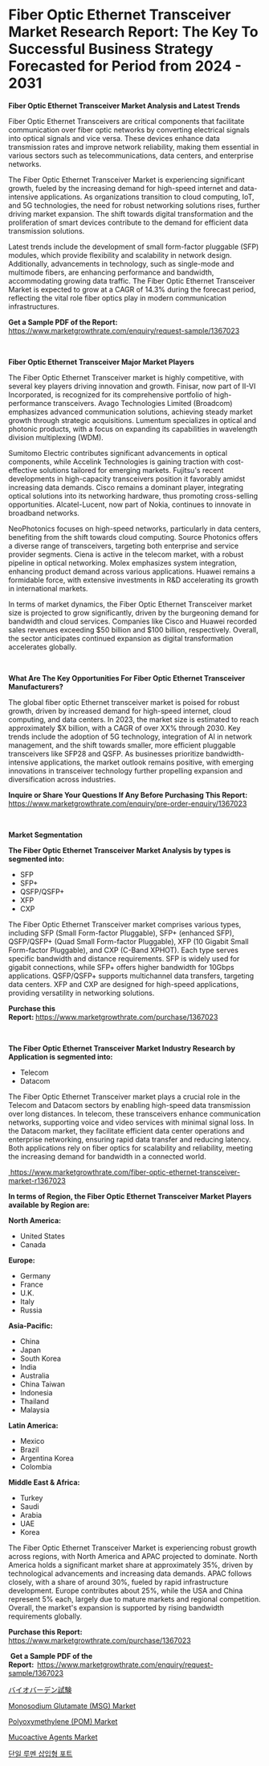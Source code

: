 <p><h1>Fiber Optic Ethernet Transceiver Market Research Report: The Key To Successful Business Strategy Forecasted for Period from 2024 - 2031</h1></p><p><strong>Fiber Optic Ethernet Transceiver Market Analysis and Latest Trends</strong></p>
<p><p>Fiber Optic Ethernet Transceivers are critical components that facilitate communication over fiber optic networks by converting electrical signals into optical signals and vice versa. These devices enhance data transmission rates and improve network reliability, making them essential in various sectors such as telecommunications, data centers, and enterprise networks.</p><p>The Fiber Optic Ethernet Transceiver Market is experiencing significant growth, fueled by the increasing demand for high-speed internet and data-intensive applications. As organizations transition to cloud computing, IoT, and 5G technologies, the need for robust networking solutions rises, further driving market expansion. The shift towards digital transformation and the proliferation of smart devices contribute to the demand for efficient data transmission solutions.</p><p>Latest trends include the development of small form-factor pluggable (SFP) modules, which provide flexibility and scalability in network design. Additionally, advancements in technology, such as single-mode and multimode fibers, are enhancing performance and bandwidth, accommodating growing data traffic. The Fiber Optic Ethernet Transceiver Market is expected to grow at a CAGR of 14.3% during the forecast period, reflecting the vital role fiber optics play in modern communication infrastructures.</p></p>
<p><strong>Get a Sample PDF of the Report:&nbsp;</strong> <a href="https://www.marketgrowthrate.com/enquiry/request-sample/1367023">https://www.marketgrowthrate.com/enquiry/request-sample/1367023</a></p>
<p>&nbsp;</p>
<p><strong>Fiber Optic Ethernet Transceiver Major Market Players</strong></p>
<p><p>The Fiber Optic Ethernet Transceiver market is highly competitive, with several key players driving innovation and growth. Finisar, now part of II-VI Incorporated, is recognized for its comprehensive portfolio of high-performance transceivers. Avago Technologies Limited (Broadcom) emphasizes advanced communication solutions, achieving steady market growth through strategic acquisitions. Lumentum specializes in optical and photonic products, with a focus on expanding its capabilities in wavelength division multiplexing (WDM).</p><p>Sumitomo Electric contributes significant advancements in optical components, while Accelink Technologies is gaining traction with cost-effective solutions tailored for emerging markets. Fujitsu's recent developments in high-capacity transceivers position it favorably amidst increasing data demands. Cisco remains a dominant player, integrating optical solutions into its networking hardware, thus promoting cross-selling opportunities. Alcatel-Lucent, now part of Nokia, continues to innovate in broadband networks.</p><p>NeoPhotonics focuses on high-speed networks, particularly in data centers, benefiting from the shift towards cloud computing. Source Photonics offers a diverse range of transceivers, targeting both enterprise and service provider segments. Ciena is active in the telecom market, with a robust pipeline in optical networking. Molex emphasizes system integration, enhancing product demand across various applications. Huawei remains a formidable force, with extensive investments in R&D accelerating its growth in international markets.</p><p>In terms of market dynamics, the Fiber Optic Ethernet Transceiver market size is projected to grow significantly, driven by the burgeoning demand for bandwidth and cloud services. Companies like Cisco and Huawei recorded sales revenues exceeding $50 billion and $100 billion, respectively. Overall, the sector anticipates continued expansion as digital transformation accelerates globally.</p></p>
<p>&nbsp;</p>
<p><strong>What Are The Key Opportunities For Fiber Optic Ethernet Transceiver Manufacturers?</strong></p>
<p><p>The global fiber optic Ethernet transceiver market is poised for robust growth, driven by increased demand for high-speed internet, cloud computing, and data centers. In 2023, the market size is estimated to reach approximately $X billion, with a CAGR of over XX% through 2030. Key trends include the adoption of 5G technology, integration of AI in network management, and the shift towards smaller, more efficient pluggable transceivers like SFP28 and QSFP. As businesses prioritize bandwidth-intensive applications, the market outlook remains positive, with emerging innovations in transceiver technology further propelling expansion and diversification across industries.</p></p>
<p><strong>Inquire or Share Your Questions If Any Before Purchasing This Report:</strong> <a href="https://www.marketgrowthrate.com/enquiry/pre-order-enquiry/1367023">https://www.marketgrowthrate.com/enquiry/pre-order-enquiry/1367023</a></p>
<p>&nbsp;</p>
<p><strong>Market Segmentation</strong></p>
<p><strong>The Fiber Optic Ethernet Transceiver Market Analysis by types is segmented into:</strong></p>
<p><ul><li>SFP</li><li>SFP+</li><li>QSFP/QSFP+</li><li>XFP</li><li>CXP</li></ul></p>
<p><p>The Fiber Optic Ethernet Transceiver market comprises various types, including SFP (Small Form-factor Pluggable), SFP+ (enhanced SFP), QSFP/QSFP+ (Quad Small Form-factor Pluggable), XFP (10 Gigabit Small Form-factor Pluggable), and CXP (C-Band XPHOT). Each type serves specific bandwidth and distance requirements. SFP is widely used for gigabit connections, while SFP+ offers higher bandwidth for 10Gbps applications. QSFP/QSFP+ supports multichannel data transfers, targeting data centers. XFP and CXP are designed for high-speed applications, providing versatility in networking solutions.</p></p>
<p><strong>Purchase this Report:&nbsp;</strong><a href="https://www.marketgrowthrate.com/purchase/1367023">https://www.marketgrowthrate.com/purchase/1367023</a></p>
<p>&nbsp;</p>
<p><strong>The Fiber Optic Ethernet Transceiver Market Industry Research by Application is segmented into:</strong></p>
<p><ul><li>Telecom</li><li>Datacom</li></ul></p>
<p><p>The Fiber Optic Ethernet Transceiver market plays a crucial role in the Telecom and Datacom sectors by enabling high-speed data transmission over long distances. In telecom, these transceivers enhance communication networks, supporting voice and video services with minimal signal loss. In the Datacom market, they facilitate efficient data center operations and enterprise networking, ensuring rapid data transfer and reducing latency. Both applications rely on fiber optics for scalability and reliability, meeting the increasing demand for bandwidth in a connected world.</p></p>
<p><a href="https://www.marketgrowthrate.com/fiber-optic-ethernet-transceiver-market-r1367023">&nbsp;https://www.marketgrowthrate.com/fiber-optic-ethernet-transceiver-market-r1367023</a></p>
<p><strong>In terms of Region, the Fiber Optic Ethernet Transceiver Market Players available by Region are:</strong></p>
<p>
    <p> <strong> North America: </strong>
        <ul>
            <li>United States</li>
            <li>Canada</li>
        </ul>
        </p> 
    <p> <strong> Europe: </strong>
        <ul>
            <li>Germany</li>
            <li>France</li>
            <li>U.K.</li>
            <li>Italy</li>
            <li>Russia</li>
        </ul>
        </p> 
    <p> <strong> Asia-Pacific: </strong>
        <ul>
            <li>China</li>
            <li>Japan</li>
            <li>South Korea</li>
            <li>India</li>
            <li>Australia</li>
            <li>China Taiwan</li>
            <li>Indonesia</li>
            <li>Thailand</li>
            <li>Malaysia</li>
        </ul>
        </p> 
    <p> <strong> Latin America: </strong>
        <ul>
            <li>Mexico</li>
            <li>Brazil</li>
            <li>Argentina Korea</li>
            <li>Colombia</li>
        </ul>
        </p> 
    <p> <strong> Middle East & Africa: </strong>
        <ul>
            <li>Turkey</li>
            <li>Saudi</li>
            <li>Arabia</li>
            <li>UAE</li>
            <li>Korea</li>
        </ul>
    </p>
    </p>
<p><p>The Fiber Optic Ethernet Transceiver Market is experiencing robust growth across regions, with North America and APAC projected to dominate. North America holds a significant market share at approximately 35%, driven by technological advancements and increasing data demands. APAC follows closely, with a share of around 30%, fueled by rapid infrastructure development. Europe contributes about 25%, while the USA and China represent 5% each, largely due to mature markets and regional competition. Overall, the market's expansion is supported by rising bandwidth requirements globally.</p></p>
<p><strong>Purchase this Report: </strong><a href="https://www.marketgrowthrate.com/purchase/1367023">https://www.marketgrowthrate.com/purchase/1367023</a></p>
<p>&nbsp;<strong>Get a Sample PDF of the Report:&nbsp;&nbsp;</strong><a href="https://www.marketgrowthrate.com/enquiry/request-sample/1367023">https://www.marketgrowthrate.com/enquiry/request-sample/1367023</a></p>
<p><strong></strong></p>
<p><p><a href="https://medium.com/@alaynarohan2023/%E3%82%B0%E3%83%AD%E3%83%BC%E3%83%90%E3%83%AB%E3%83%90%E3%82%A4%E3%82%AA%E3%83%90%E3%83%BC%E3%83%87%E3%83%B3%E3%83%86%E3%82%B9%E3%83%88%E5%B8%82%E5%A0%B4%E3%81%AE%E5%8B%95%E5%90%91-%E4%BA%88%E6%B8%AC-%E3%81%8A%E3%82%88%E3%81%B3%E5%BD%B1%E9%9F%BF%E5%88%86%E6%9E%90-2024%E5%B9%B4-2031%E5%B9%B4-%E3%81%AE%E3%83%8A%E3%83%93%E3%82%B2%E3%83%BC%E3%82%B7%E3%83%A7%E3%83%B3-155%E3%83%9A%E3%83%BC%E3%82%B8%E3%81%AB%E3%82%8F%E3%81%9F%E3%82%8B%E5%86%85%E5%AE%B9-70dfc36f7826?postPublishedType=repub">バイオバーデン試験</a></p><p><a href="https://issuu.com/reportprime-2/docs/monosodium-glutamate-msg-market-siz_4ebe683eed969f">Monosodium Glutamate (MSG) Market</a></p><p><a href="https://issuu.com/reportprime-2/docs/polyoxymethylene-pom-market-size-20_961884ed88aba5">Polyoxymethylene (POM) Market</a></p><p><a href="https://www.linkedin.com/pulse/mucoactive-agents-industry-insights-report-analyzing-market-umkbe?trackingId=OVHNabL%2BS%2Belz3la3ggSuw%3D%3D">Mucoactive Agents Market</a></p><p><a href="https://medium.com/@will_j_is/%EA%B8%80%EB%A1%9C%EB%B2%8C-%EB%8B%A8%EC%9D%BC-%EB%A3%A8%EB%A9%98-%EC%9D%B4%EC%8B%9D%ED%98%95-%ED%8F%AC%ED%8A%B8-%EC%8B%9C%EC%9E%A5%EC%9D%98-%EC%8B%9C%EC%9E%A5-%EB%8F%99%ED%96%A5-%EC%98%88%EC%B8%A1-%EB%B0%8F-%EB%B6%84%EC%84%9D-2024-2031-58551b3f2f95?postPublishedType=repub">단일 루멘 삽입형 포트</a></p></p>